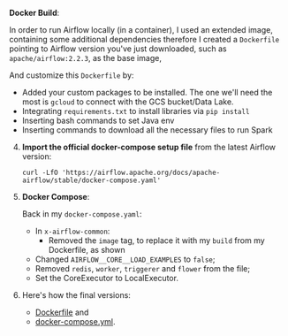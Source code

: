  **Docker Build**:

In order to run Airflow locally (in a container), I used an extended image, 
    containing some additional dependencies therefore I created a `Dockerfile` pointing to Airflow version you've just downloaded, 
    such as `apache/airflow:2.2.3`, as the base image,
       
   And customize this `Dockerfile` by:
* Added your custom packages to be installed. The one we'll need the most is `gcloud` to connect with the GCS bucket/Data Lake.
* Integrating `requirements.txt` to install libraries via  `pip install`
* Inserting bash commands to set Java env
* Inserting commands to download all the necessary files to run Spark 
   
4. **Import the official docker-compose setup file** from the latest Airflow version:
   ```shell
   curl -LfO 'https://airflow.apache.org/docs/apache-airflow/stable/docker-compose.yaml'
   ```

5. **Docker Compose**:

    Back in my `docker-compose.yaml`:
    * In `x-airflow-common`: 
        * Removed the `image` tag, to replace it with my `build` from my Dockerfile, as shown
    * Changed `AIRFLOW__CORE__LOAD_EXAMPLES` to `false`;
    * Removed `redis`, `worker`, `triggerer` and `flower` from the file;
    * Set the CoreExecutor to LocalExecutor.    

8. Here's how the final versions:
   - [Dockerfile](./Dockerfile) and 
   - [docker-compose.yml](./docker-compose.yaml).